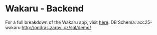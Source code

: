 # Wakaru - Backend

For a full breakdown of the Wakaru app, visit [here](https://github.com/ACC25/wakaru).
DB Schema: acc25-wakaru http://ondras.zarovi.cz/sql/demo/
